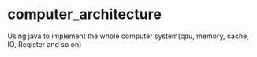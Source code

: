 # computer_architecture
Using java to implement the whole computer system(cpu, memory, cache, IO, Register and so on)
